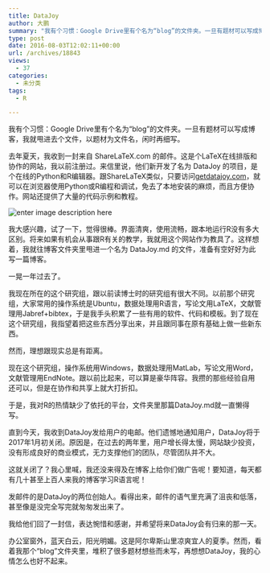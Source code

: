 ```yaml
---
title: DataJoy
author: 大鹏
summary: "我有个习惯：Google Drive里有个名为“blog”的文件夹。一旦有题材可以写成博客，我就甩进去个文件，以题材为文件名，闲时再细写。"
type: post
date: 2016-08-03T12:02:11+00:00
url: /archives/18843
views:
  - 37
categories:
  - 未分类
tags:
  - R

---
```

我有个习惯：Google Drive里有个名为“blog”的文件夹。一旦有题材可以写成博客，我就甩进去个文件，以题材为文件名，闲时再细写。

去年夏天，我收到一封来自 ShareLaTeX.com 的邮件。这是个LaTeX在线排版和协作的网站，我以前注册过。来信里说，他们新开发了名为 DataJoy 的项目，是个在线的Python和R编辑器。跟ShareLaTeX类似，只要访问[getdatajoy.com][1]，就可以在浏览器使用Python或R编程和调试，免去了本地安装的麻烦，而且方便协作。网站还提供了大量的代码示例和教程。

![enter image description here][2]

我大感兴趣，试了一下，觉得很棒。界面清爽，使用流畅，跟本地运行R没有多大区别。将来如果有机会从事跟R有关的教学，我就用这个网站作为教具了。这样想着，我就往博客文件夹里甩进一个名为 DataJoy.md 的文件，准备有空好好为此写一篇博客。

一晃一年过去了。

我现在所在的这个研究组，跟以前读博士时的研究组有很大不同。以前那个研究组，大家常用的操作系统是Ubuntu，数据处理用R语言，写论文用LaTeX，文献管理用Jabref+bibtex，于是我手头积累了一些有用的软件、代码和模板。到了现在这个研究组，我指望着把这些东西分享出来，并且跟同事在原有基础上做一些新东西。

然而，理想跟现实总是有距离。

现在这个研究组，操作系统用Windows，数据处理用MatLab，写论文用Word，文献管理用EndNote。跟以前比起来，可以算是豪华阵容。我攒的那些经验自用还可以，但是在协作和共享上就大打折扣。

于是，我对R的热情缺少了依托的平台，文件夹里那篇DataJoy.md就一直懒得写。

直到今天，我收到DataJoy发给用户的电邮。他们遗憾地通知用户，DataJoy将于2017年1月初关闭。原因是，在过去的两年里，用户增长得太慢，网站缺少投资，没有形成良好的商业模式，无力支撑他们的团队，尽管团队并不大。

这就关闭了？我心里喊，我还没来得及在博客上给你们做广告呢！要知道，每天都有几十甚至上百人来我的博客学习R语言呢！

发邮件的是DataJoy的两位创始人。看得出来，邮件的语气里充满了沮丧和低落，甚至像是没完全写完就匆匆发出来了。

我给他们回了一封信，表达惋惜和感谢，并希望将来DataJoy会有归来的那一天。

办公室窗外，蓝天白云，阳光明媚。这是阿尔卑斯山里凉爽宜人的夏季。然而，看着我那个“blog”文件夹里，堆积了很多题材想些而未写，再想想DataJoy，我的心情怎么也好不起来。

 [1]: https://www.getdatajoy.com/
 [2]: http://img.ptcms.csdn.net/article/201510/08/561631dedecfe_middle.jpg
